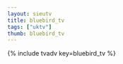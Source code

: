 ```yaml
--- 
layout: sieutv
title: bluebird_tv
tags: ["uktv"]
thumb: bluebird_tv
---
```

{% include tvadv key=bluebird_tv %}
